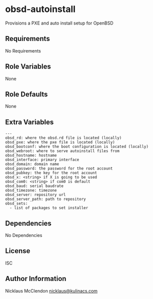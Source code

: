 obsd-autoinstall
================
Provisions a PXE and auto install setup for OpenBSD

Requirements
------------
No Requirements

Role Variables
--------------
None

Role Defaults
-------------
None

Extra Variables
---------------
```
---
obsd_rd: where the obsd.rd file is located (locally)
obsd_pxe: where the pxe file is located (locally)
obsd_bootconf: where the boot configuration is located (locally)
obsd_webroot: where to serve autoinstall files from
obsd_hostname: hostname
obsd_interface: primary interface
obsd_domain: domain name
obsd_password: the password for the root account
obsd_pubkey: the key for the root account
obsd_x: <string> if X is going to be used
obsd_com0: <string> if com0 is default
obsd_baud: serial baudrate
obsd_timezone: timezone
obsd_server: repository url
obsd_server_path: path to repository
obsd_sets:
  - list of packages to set installer
```

Dependencies
------------
No Dependencies

License
-------
ISC

Author Information
------------------
Nicklaus McClendon <nicklaus@kulinacs.com>
